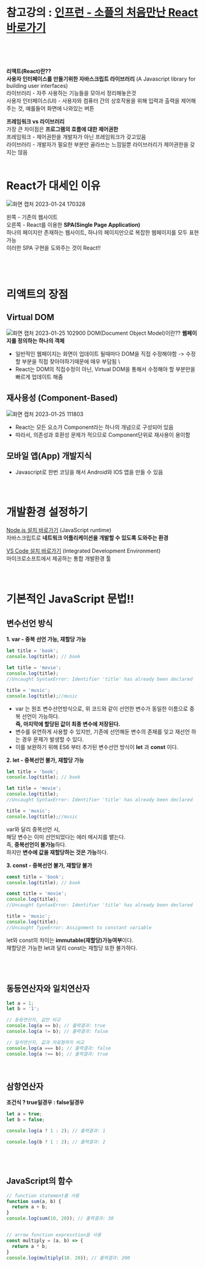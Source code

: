 # 참고강의 : [인프런 - 소플의 처음만난 React 바로가기](https://www.inflearn.com/course/%EC%B2%98%EC%9D%8C-%EB%A7%8C%EB%82%9C-%EB%A6%AC%EC%95%A1%ED%8A%B8)
<br><br><br>

**리액트(React)란??** \
**사용자 인터페이스를 만들기위한 자바스크립트 라이브러리** (A Javascript library for building user interfaces) \
라이브러리 - 자주 사용하는 기능들을 모아서 정리해놓은것 \
사용자 인터페이스(UI) - 사용자와 컴퓨터 간의 상호작용을 위해 입력과 출력을 제어해주는 것, 예를들어 화면에 나와있는 버튼

**프레임워크 vs 라이브러리** \
가장 큰 차이점은 **프로그램의 흐름에 대한 제어권한** \
프레임워크 - 제어권한을 개발자가 아닌 프레임워크가 갖고있음 \
라이브러리 - 개발자가 필요한 부분만 골라쓰는 느낌일뿐 라이브러리가 제어권한을 갖지는 않음
<br><br>

# React가 대세인 이유
![화면 캡처 2023-01-24 170328](https://user-images.githubusercontent.com/114986610/214280038-084dfa7f-93ec-44a1-9667-a809427b5dca.png)

왼쪽 - 기존의 웹사이트 \
오른쪽 - React를 이용한 **SPA(Single Page Application)** \
하나의 페이지만 존재하는 웹사이트, 하나의 페이지만으로 복잡한 웹페이지를 모두 표현 가능 \
이러한 SPA 구현을 도와주는 것이 React!!
<br><br><br><br>


# 리액트의 장점
## Virtual DOM
![화면 캡처 2023-01-25 102900](https://user-images.githubusercontent.com/114986610/214459884-502d4a82-db14-4221-bb51-292a79efe2fa.png)
DOM(Document Object Model)이란?? **웹페이지를 정의하는 하나의 객체**
- 일반적인 웹페이지는 화면이 업데이트 될때마다 DOM을 직접 수정해야함 -> 수정할 부분을 직접 찾아야하기때문에 매우 부담됨 \
- React는 DOM의 직접수정이 아닌, Virtual DOM을 통해서 수정해야 할 부분만을 빠르게 업데이트 해줌

## 재사용성 (Component-Based)
![화면 캡처 2023-01-25 111803](https://user-images.githubusercontent.com/114986610/214465834-40372fcc-723d-4b9b-84b9-35e4e52249e5.png)
- React는 모든 요소가 Component라는 하나의 개념으로 구성되어 있음
- 따라서, 의존성과 호환성 문제가 적으므로 Component단위로 재사용이 용이함

## 모바일 앱(App) 개발지식
- Javascript로 한번 코딩을 해서 Android와 IOS 앱을 만들 수 있음
<br><br><br>

# 개발환경 설정하기
[Node.js 설치 바로가기](https://nodejs.org/ko/download/) (JavaScript runtime) \
자바스크립트로 **네트워크 어플리케이션을 개발할 수 있도록 도와주는 환경**

[VS Code 설치 바로가기](https://code.visualstudio.com/) (Integrated Development Environment) \
마이크로소프트에서 제공하는 통합 개발환경 툴
<br><br><br>


# 기본적인 JavaScript 문법!!
## 변수선언 방식
**1. var - 중복 선언 가능, 재할당 가능**
```javascript
let title = 'book';
console.log(title); // book

let title = 'movie';
console.log(title); 
//Uncaught SyntaxError: Identifier 'title' has already been declared

title = 'music';
console.log(title);//music
```
- var 는 원조 변수선언방식으로, 위 코드와 같이 선언한 변수가 동일한 이름으로 중복 선언이 가능하다. \
**즉, 마지막에 할당된 값이 최종 변수에 저장된다.**
- 변수를 유연하게 사용할 수 있지만, 기존에 선언해둔 변수의 존재를 잊고 재선언 하는 경우 문제가 발생할 수 있다.
- 이를 보완하기 위해 ES6 부터 추가된 변수선언 방식이 **let** 과 **const** 이다.

**2. let - 중복선언 불가, 재할당 가능**
```javascript
let title = 'book';
console.log(title); // book

let title = 'movie';
console.log(title); 
//Uncaught SyntaxError: Identifier 'title' has already been declared

title = 'music';
console.log(title);//music
```
var와 달리 중복선언 시, \
해당 변수는 이미 선언되었다는 에러 메시지를 뱉는다. \
즉, **중복선언이 불가능**하다. \
하지만 **변수에 값을 재할당하는 것은 가능**하다.

**3. const - 중복선언 불가, 재할당 불가**
```javascript
const title = 'book';
console.log(title); // book

const title = 'movie';
console.log(title); 
//Uncaught SyntaxError: Identifier 'title' has already been declared

title = 'music';
console.log(title);
//Uncaught TypeError: Assignment to constant variable
```
let와 const의 차이는 **immutable(재할당)가능여부**이다. \
재할당은 가능한 let과 달리 const는 재할당 또한 불가하다.
<br><br><br><br>


## 동등연산자와 일치연산자
```javascript
let a = 1;
let b = '1';

// 동등연산자, 값만 비교
console.log(a == b); // 출력결과: true
console.log(a != b); // 출력결과: false

// 일치연산자, 값과 자료형까지 비교
console.log(a === b); // 출력결과: false
console.log(a !== b); // 출력결과: true
```
<br>


## 삼항연산자
**조건식 ? true일경우 : false일경우**
```javascript
let a = true;
let b = false;

console.log(a ? 1 : 2); // 출력결과: 1

console.log(b ? 1 : 2); // 출력결과: 2
```
<br><br>


## JavaScript의 함수
```javascript
// function statement를 사용
function sum(a, b) {
  return a + b;
}
console.log(sum(10, 20)); // 출력결과: 30


// arrow function expresstion을 사용
const multiply = (a, b) => {
  return a * b;
}
console.log(multiply(10. 20)); // 출력결과: 200
```
